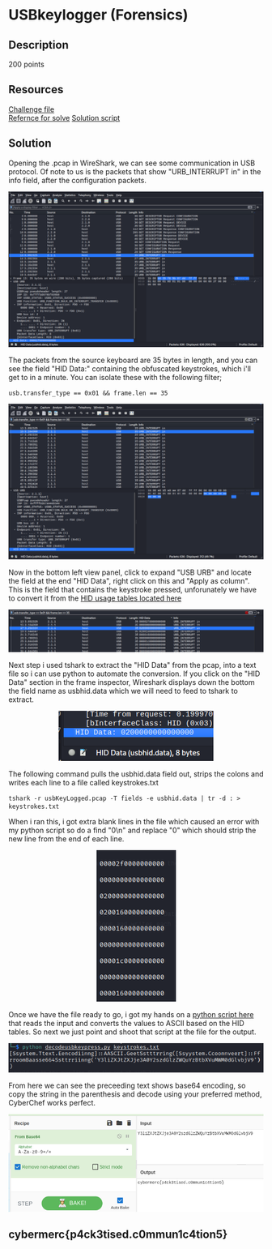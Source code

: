 # USBkeylogger (Forensics) 

## Description

200 points  


## Resources

[Challenge file](https://github.com/FidgetCube/CTF_writeups/blob/main/misc/USBkeylogger/usbKeyLogged.pcap)  
[Refernce for solve](https://blog.stayontarget.org/2019/03/decoding-mixed-case-usb-keystrokes-from.html)
[Solution script](https://github.com/FidgetCube/scripts/blob/main/decodeusbkeypress.py)

## Solution

Opening the .pcap in WireShark, we can see some communication in USB protocol. Of note to us is the packets that show "URB_INTERRUPT in" in the info field, after the configuration packets. 

<p align="center"><img src="_images/1-keylog.png"></p>

The packets from the source keyboard are 35 bytes in length, and you can see the field "HID Data:" containing the obfuscated keystrokes, which i'll get to in a minute. You can isolate these with the following filter;

```
usb.transfer_type == 0x01 && frame.len == 35
  ```

<p align="center"><img src="_images/2-keylog.png"></p>

Now in the bottom left view panel, click to expand "USB URB" and locate the field at the end "HID Data", right click on this and "Apply as column". This is the field that contains the keystroke pressed, unforunately we have to convert it from the [HID usage tables located here](https://usb.org/sites/default/files/hut1_4.pdf)

<p align="center"><img src="_images/3-keylog.png"></p>

Next step i used tshark to extract the "HID Data" from the pcap, into a text file so i can use python to automate the conversion. If you click on the "HID Data" section in the frame inspector, Wireshark displays down the bottom the field name as usbhid.data which we will need to feed to tshark to extract. 

<p align="center"><img src="_images/4-keylog.png"></p>

The following command pulls the usbhid.data field out, strips the colons and writes each line to a file called keystrokes.txt 

```
tshark -r usbKeyLogged.pcap -T fields -e usbhid.data | tr -d : > keystrokes.txt
  ```

When i ran this, i got extra blank lines in the file which caused an error with my python script so do a find "0\n" and replace "0" which should strip the new line from the end of each line.

<p align="center"><img src="_images/5-keylog.png"></p>

Once we have the file ready to go, i got my hands on a [python script here](https://github.com/FidgetCube/scripts/blob/main/decodeusbkeypress.py) that reads the input and converts the values to ASCII based on the HID tables. So next we just point and shoot that script at the file for the output.

<p align="center"><img src="_images/6-keylog.png"></p>

>[Ssystem.Ttext.Eencodiinng]::AASCII.GeetSstttrring([Ssyystem.Ccoonnveert]::FfrroomBaasse664Ssttrriinng('Y3liZXJtZXJje3A0Y2szdGlzZWQuYzBtbXVuMWM0dGlvbjV9'))  

From here we can see the preceeding text shows base64 encoding, so copy the string in the parenthesis and decode using your preferred method, CyberChef works perfect.

<p align="center"><img src="_images/7-keylog.png"></p>

## cybermerc{p4ck3tised.c0mmun1c4tion5}

